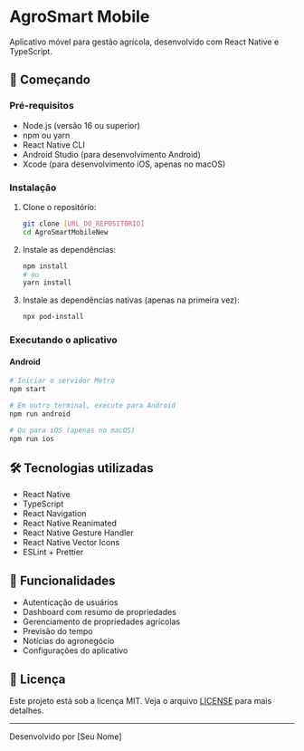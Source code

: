 # AgroSmart Mobile

Aplicativo móvel para gestão agrícola, desenvolvido com React Native e TypeScript.

## 🚀 Começando

### Pré-requisitos

- Node.js (versão 16 ou superior)
- npm ou yarn
- React Native CLI
- Android Studio (para desenvolvimento Android)
- Xcode (para desenvolvimento iOS, apenas no macOS)

### Instalação

1. Clone o repositório:
   ```bash
   git clone [URL_DO_REPOSITÓRIO]
   cd AgroSmartMobileNew
   ```

2. Instale as dependências:
   ```bash
   npm install
   # ou
   yarn install
   ```

3. Instale as dependências nativas (apenas na primeira vez):
   ```bash
   npx pod-install
   ```

### Executando o aplicativo

#### Android
```bash
# Iniciar o servidor Metro
npm start

# Em outro terminal, execute para Android
npm run android

# Ou para iOS (apenas no macOS)
npm run ios
```

## 🛠 Tecnologias utilizadas

- React Native
- TypeScript
- React Navigation
- React Native Reanimated
- React Native Gesture Handler
- React Native Vector Icons
- ESLint + Prettier

## 📱 Funcionalidades

- Autenticação de usuários
- Dashboard com resumo de propriedades
- Gerenciamento de propriedades agrícolas
- Previsão do tempo
- Notícias do agronegócio
- Configurações do aplicativo

## 📝 Licença

Este projeto está sob a licença MIT. Veja o arquivo [LICENSE](LICENSE) para mais detalhes.

---

Desenvolvido por [Seu Nome]
